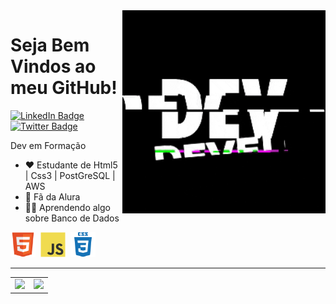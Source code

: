 <img src = "giphy_2.gif" width = "325px" align = "right">

# Seja Bem Vindos ao meu GitHub!

  <div id="badges">
  <a href = "https://www.linkedin.com/in/marcos-moreira-b75a7538">
    <img src="https://img.shields.io/badge/LinkedIn-blue?style=for-the-badge&logo=linkedin&logoColor=white" alt="LinkedIn Badge"/>
  </a>
  
  <a href = "https://twitter.com/Marcosgms23">
  <img src="https://img.shields.io/badge/Twitter-blue?style=for-the-badge&logo=twitter&logoColor=white" alt="Twitter Badge"/>
  </a>
</div>

Dev em Formação
- ❤ Estudante de Html5 | Css3 | PostGreSQL | AWS
- 💙 Fã da Alura
- 👩‍💻 Aprendendo algo sobre Banco de Dados

<div>
   <img src="https://github.com/devicons/devicon/blob/master/icons/html5/html5-original.svg" title="HTML5" alt="HTML" width="40" height="40"/>&nbsp;
  <img src="https://github.com/devicons/devicon/blob/master/icons/javascript/javascript-original.svg" title="JavaScript" alt="JavaScript" width="40" height="40"/>&nbsp;
  <img src="https://github.com/devicons/devicon/blob/master/icons/css3/css3-plain-wordmark.svg" title="CSS3" alt="CSS3" width="40" height="40"/>&nbsp;
</div>

---

<table style = "border: 0px solid;">
<tr>
  
<td>
<img src="https://github-readme-stats.vercel.app/api/top-langs/?username=marcosfzx&show_icons=true&theme=bear&count_private=true"/>
</td>
  
 <td> 
<img src="https://github-readme-stats.vercel.app/api?username=marcosfzx&show_icons=true&show_icons=true&theme=bear&count_private=true" />
 </td>
  
  </tr>
</table>
